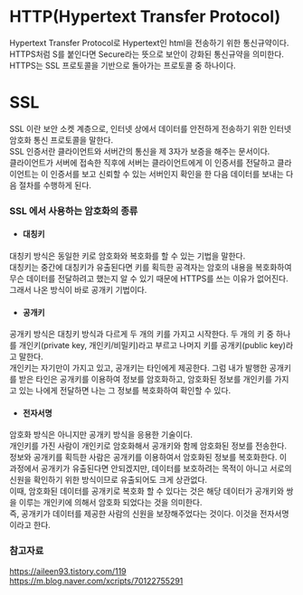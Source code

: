 # HTTP(Hypertext Transfer Protocol)
Hypertext Transfer Protocol로 Hypertext인 html을 전송하기 위한 통신규약이다.<br>
HTTPS처럼 S를 붙인다면 Secure라는 뜻으로 보안이 강화된 통신규약을 의미한다.<br>
HTTPS는 SSL 프로토콜을 기반으로 돌아가는 프로토콜 중 하나이다.
# SSL
SSL 이란 보안 소켓 계층으로, 인터넷 상에서 데이터를 안전하게 전송하기 위한 인터넷 암호화 통신 프로토콜을 말한다.<br>
SSL 인증서란 클라이언트와 서버간의 통신을 제 3자가 보증을 해주는 문서이다.<br>
클라이언트가 서버에 접속한 직후에 서버는 클라이언트에게 이 인증서를 전달하고 클라이언트는 이 인증서를 보고 신뢰할 수 있는 서버인지 확인을 한 다음 데이터를 보내는 다음 절차를 수행하게 된다.
### SSL 에서 사용하는 암호화의 종류
- #### 대칭키<br>
대칭키 방식은 동일한 키로 암호화와 복호화를 할 수 있는 기법을 말한다.<br>
대칭키는 중간에 대칭키가 유출된다면 키를 획득한 공격자는 암호의 내용을 복호화하여 무슨 데이터를 전달하려고 했는지 알 수 있기 때문에 HTTPS를 쓰는 이유가 없어진다. 그래서 나온 방식이 바로 공개키 기법이다.
- #### 공개키<br>
공개키 방식은 대칭키 방식과 다르게 두 개의 키를 가지고 시작한다. 두 개의 키 중 하나를 개인키(private key, 개인키/비밀키)라고 부르고 나머지 키를 공개키(public key)라고 말한다.<br>
개인키는 자기만이 가지고 있고, 공개키는 타인에게 제공한다. 그럼 내가 발행한 공개키를 받은 타인은 공개키를 이용하여 정보를 암호화하고, 암호화된 정보를 개인키를 가지고 있는 나에게 전달하면 나는 그 정보를 복호화하여 확인할 수 있다.
-	#### 전자서명<br>
암호화 방식은 아니지만 공개키 방식을 응용한 기술이다.<br>
개인키를 가진 사람이 개인키로 암호화해서 공개키와 함께 암호화된 정보를 전송한다.<br>
정보와 공개키를 획득한 사람은 공개키를 이용하여서 암호화된 정보를 복호화한다. 이 과정에서 공개키가 유출된다면 안되겠지만, 데이터를 보호하려는 목적이 아니고 서로의 신원을 확인하기 위한 방식이므로 유출되어도 크게 상관없다.<br>
이때, 암호화된 데이터를 공개키로 복호화 할 수 있다는 것은 해당 데이터가 공개키와 쌍을 이루는 개인키에 의해서 암호화 되었다는 것을 의미한다.<br>
즉, 공개키가 데이터를 제공한 사람의 신원을 보장해주었다는 것이다. 이것을 전자서명이라고 한다.
### 참고자료
https://aileen93.tistory.com/119<br>
https://m.blog.naver.com/xcripts/70122755291

